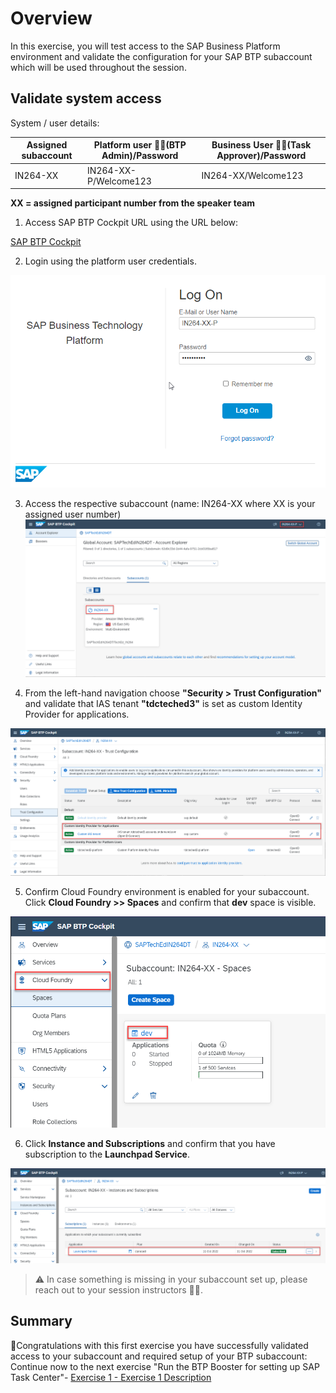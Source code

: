 # Overview

In this exercise, you will test access to the SAP Business Platform environment and validate the configuration for your SAP BTP subaccount which will be used throughout the session.

## Validate system access

System / user details:

| Assigned subaccount|Platform user 👷‍♂️(BTP Admin)/Password|Business User 👩‍💼(Task Approver)/Password|
| ------------- |-------------| -----|
| IN264-XX| IN264-XX-P/Welcome123| IN264-XX/Welcome123|

**XX = assigned participant number from the speaker team**

1. Access SAP BTP Cockpit URL using the URL below:

[SAP BTP Cockpit](https://cockpit.eu10.hana.ondemand.com/cockpit/?idp=tdcteched3.accounts.ondemand.com#/globalaccount/62d9c33d-1b44-4afa-9751-2cb0165ba817)

2. Login using the platform user credentials.

![](/exercises/ex0/images/Ex0-1.png)

3. Access the respective subaccount (name: IN264-XX where XX is your assigned user number)
![](/exercises/ex0/images/btp_ga_view.png)

4. From the left-hand navigation choose **"Security > Trust Configuration"** and validate that IAS tenant **"tdcteched3"** is set as custom Identity Provider for applications.

![](/exercises/ex0/images/trust_check.png)

5. Confirm Cloud Foundry environment is enabled for your subaccount.  Click **Cloud Foundry >> Spaces** and confirm that **dev** space is visible.

![](/exercises/ex0/images/cf_check.png)

6. Click **Instance and Subscriptions** and confirm that you have subscription to the **Launchpad Service**.

![](/exercises/ex0/images/lp_check.png)

> ⚠ In case something is missing in your subaccount set up, please reach out to your session instructors 👩‍🏫.

## Summary

🎉Congratulations with this first exercise you have successfully validated access to your subaccount and required setup of your BTP subaccount:
Continue now to the next exercise "Run the BTP Booster for setting up SAP Task Center"- [Exercise 1 - Exercise 1 Description](../ex1/README.md)
